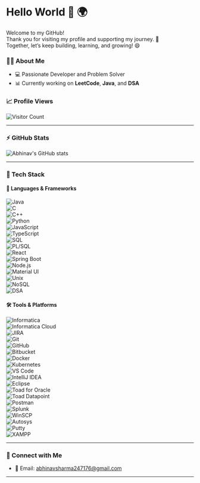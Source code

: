 # Hello World 👋 🌍

Welcome to my GitHub!  
Thank you for visiting my profile and supporting my journey. 🚀  
Together, let’s keep building, learning, and growing! 😄


### 👨‍💻 About Me

- 💻 Passionate Developer and Problem Solver
- 📊 Currently working on **LeetCode**, **Java**, and **DSA**
  


### 📈 Profile Views

![Visitor Count](https://komarev.com/ghpvc/?username=abhinavsharma2471716&color=blue&style=flat)

---

### ⚡ GitHub Stats

![Abhinav's GitHub stats](https://github-readme-stats.vercel.app/api?username=abhinavsharma2471716&show_icons=true&theme=tokyonight)

---

### 🧰 Tech Stack

#### 🚀 Languages & Frameworks  
![Java](https://img.shields.io/badge/Java-ED8B00?style=for-the-badge&logo=java&logoColor=white)  
![C](https://img.shields.io/badge/C-00599C?style=for-the-badge&logo=c&logoColor=white)  
![C++](https://img.shields.io/badge/C++-004482?style=for-the-badge&logo=cplusplus&logoColor=white)  
![Python](https://img.shields.io/badge/Python-3670A0?style=for-the-badge&logo=python&logoColor=ffdd54)  
![JavaScript](https://img.shields.io/badge/JavaScript-F7DF1E?style=for-the-badge&logo=javascript&logoColor=black)  
![TypeScript](https://img.shields.io/badge/TypeScript-007ACC?style=for-the-badge&logo=typescript&logoColor=white)  
![SQL](https://img.shields.io/badge/SQL-4479A1?style=for-the-badge&logo=postgresql&logoColor=white)  
![PL/SQL](https://img.shields.io/badge/PL--SQL-F80000?style=for-the-badge&logo=oracle&logoColor=white)  
![React](https://img.shields.io/badge/React-20232A?style=for-the-badge&logo=react&logoColor=61DAFB)  
![Spring Boot](https://img.shields.io/badge/Spring_Boot-6DB33F?style=for-the-badge&logo=spring-boot&logoColor=white)  
![Node.js](https://img.shields.io/badge/Node.js-339933?style=for-the-badge&logo=node.js&logoColor=white)  
![Material UI](https://img.shields.io/badge/Material--UI-0081CB?style=for-the-badge&logo=mui&logoColor=white)  
![Unix](https://img.shields.io/badge/Unix-003B57?style=for-the-badge&logo=gnubash&logoColor=white)  
![NoSQL](https://img.shields.io/badge/NoSQL-4DB33D?style=for-the-badge&logo=mongodb&logoColor=white)  
![DSA](https://img.shields.io/badge/DSA-000000?style=for-the-badge&logo=leetcode&logoColor=FFA116)  

#### 🛠️ Tools & Platforms  
![Informatica](https://img.shields.io/badge/Informatica-E84E0F?style=for-the-badge&logo=dataiku&logoColor=white)  
![Informatica Cloud](https://img.shields.io/badge/Informatica_Cloud-FF6F00?style=for-the-badge&logo=cloud&logoColor=white)  
![JIRA](https://img.shields.io/badge/JIRA-0052CC?style=for-the-badge&logo=jira&logoColor=white)  
![Git](https://img.shields.io/badge/Git-F05032?style=for-the-badge&logo=git&logoColor=white)  
![GitHub](https://img.shields.io/badge/GitHub-100000?style=for-the-badge&logo=github&logoColor=white)  
![Bitbucket](https://img.shields.io/badge/Bitbucket-0747a6?style=for-the-badge&logo=bitbucket&logoColor=white)  
![Docker](https://img.shields.io/badge/Docker-2496ED?style=for-the-badge&logo=docker&logoColor=white)  
![Kubernetes](https://img.shields.io/badge/Kubernetes-326CE5?style=for-the-badge&logo=kubernetes&logoColor=white)  
![VS Code](https://img.shields.io/badge/VS_Code-007ACC?style=for-the-badge&logo=visual-studio-code&logoColor=white)  
![IntelliJ IDEA](https://img.shields.io/badge/IntelliJ_IDEA-000000?style=for-the-badge&logo=intellij-idea&logoColor=white)  
![Eclipse](https://img.shields.io/badge/Eclipse-2C2255?style=for-the-badge&logo=eclipse&logoColor=white)  
![Toad for Oracle](https://img.shields.io/badge/Toad-034694?style=for-the-badge&logo=oracle&logoColor=white)  
![Toad Datapoint](https://img.shields.io/badge/Toad_Datapoint-0194E2?style=for-the-badge&logo=datadog&logoColor=white)  
![Postman](https://img.shields.io/badge/Postman-FF6C37?style=for-the-badge&logo=postman&logoColor=white)  
![Splunk](https://img.shields.io/badge/Splunk-000000?style=for-the-badge&logo=splunk&logoColor=white)  
![WinSCP](https://img.shields.io/badge/WinSCP-008000?style=for-the-badge&logo=windows&logoColor=white)  
![Autosys](https://img.shields.io/badge/Autosys-0033A0?style=for-the-badge&logo=apache&logoColor=white)  
![Putty](https://img.shields.io/badge/Putty-003B57?style=for-the-badge&logo=windows-terminal&logoColor=white)  
![XAMPP](https://img.shields.io/badge/XAMPP-FB7A24?style=for-the-badge&logo=xampp&logoColor=white)  

---

### 🔗 Connect with Me

- 📧 Email: abhinavsharma247176@gmail.com 

---

